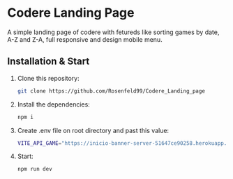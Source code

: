 # Codere Landing Page

A simple landing page of codere with fetureds like sorting games by date, A-Z and Z-A, full responsive and design mobile menu.

## Installation & Start

1. Clone this repository:
   ```bash
   git clone https://github.com/Rosenfeld99/Codere_Landing_page
   ```
   
2. Install the dependencies:
   ```bash
   npm i
   ```
   
3. Create .env file on root directory and past this value:
   ```bash
   VITE_API_GAME="https://inicio-banner-server-51647ce90258.herokuapp.com/games"
   ```
4. Start:
   ```bash
   npm run dev
   ```
